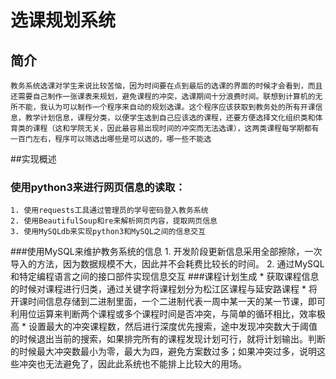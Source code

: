 # 选课规划系统
## 简介
    教务系统选课对学生来说比较苦恼，因为时间要在点到最后的选课的界面的时候才会看到，而且还需要自己制作一张课表来规划，避免课程的冲突，选课期间十分浪费时间。联想到计算机的无所不能，我认为可以制作一个程序来自动的规划选课。这个程序应该获取到教务处的所有开课信息，教学计划信息，课程分类，以便学生选到自己应该选的课程，还要方便选择文化组织类和体育类的课程（这和学院无关，因此最容易出现时间的冲突而无法选课），这两类课程每学期都有一百门左右，程序可以筛选出哪些是可以选的，哪一些不能选
##实现概述
### 使用python3来进行网页信息的读取：
    1. 使用requests工具通过管理员的学号密码登入教务系统
    2. 使用BeautifulSoup和re来解析网页内容，提取网页信息
    3. 使用MySQLdb来实现python3和MySQL之间的信息交互
###使用MySQL来维护教务系统的信息
    1. 开发阶段更新信息采用全部擦除，一次导入的方法，因为数据规模不大，因此并不会耗费比较长的时间。
    2. 通过MySQL和特定编程语言之间的接口部件实现信息交互
###课程计划生成
    * 获取课程信息的时候对课程进行归类，通过关键字将课程划分为松江区课程与延安路课程
    * 将开课时间信息存储到二进制里面，一个二进制代表一周中某一天的某一节课，即可利用位运算来判断两个课程或多个课程时间是否冲突，与简单的循环相比，效率极高
    * 设置最大的冲突课程数，然后进行深度优先搜索，途中发现冲突数大于阈值的时候退出当前的搜索，如果排完所有的课程发现计划可行，就将计划输出。判断的时候最大冲突数最小为零，最大为四，避免方案数过多；如果冲突过多，说明这些冲突也无法避免了，因此此系统也不能排上比较大的用场。
